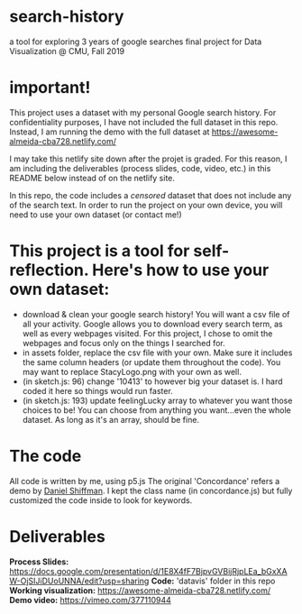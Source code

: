 # search-history
a tool for exploring 3 years of google searches
final project for Data Visualization @ CMU, Fall 2019

# important!
This project uses a dataset with my personal Google search history. 
For confidentiality purposes, I have not included the full dataset in this repo. 
Instead, I am running the demo with the full dataset at https://awesome-almeida-cba728.netlify.com/

I may take this netlify site down after the projet is graded. For this reason, I am including the deliverables (process slides, code, video, etc.) in this README below instead of on the netlify site. 

In this repo, the code includes a *censored* dataset that does not include any of the search text. In order to run the project on your own device, you will need to use your own dataset (or contact me!)

# This project is a tool for self-reflection. Here's how to use your own dataset: 
- download & clean your google search history! You will want a csv file of all your activity. Google allows you to download every search term, as well as every webpages visited. For this project, I chose to omit the webpages and focus only on the things I searched for.
- in assets folder, replace the csv file with your own. Make sure it includes the same column headers (or update them throughout the code). You may want to replace StacyLogo.png with your own as well.
- (in sketch.js: 96) change '10413' to however big your dataset is. I hard coded it here so things would run faster. 
- (in sketch.js: 193) update feelingLucky array to whatever you want those choices to be! You can choose from anything you want...even the whole dataset. As long as it's an array, should be fine. 

# The code
All code is written by me, using p5.js
The original 'Concordance' refers a demo by [Daniel Shiffman](https://shiffman.github.io/A2Z-F17/week5-analysis/01_concordance/). I kept the class name (in concordance.js) but fully customized the code inside to look for keywords. 

# Deliverables
**Process Slides:** https://docs.google.com/presentation/d/1E8X4fF7BjpvGVBijRjpLEa_bGxXAW-OjSIJiDUoUNNA/edit?usp=sharing
**Code:** 'datavis' folder in this repo
**Working visualization:** https://awesome-almeida-cba728.netlify.com/
**Demo video:** https://vimeo.com/377110944
